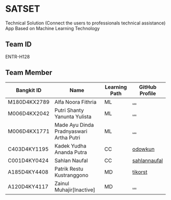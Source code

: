 # SATSET

Technical Solution (Connect the users to professionals technical assistance) App Based on Machine Learning Technology

## Team ID

ENTR-H128

## Team Member

| Bangkit ID   | Name                                    | Learning Path | GitHub Profile                                  |
| ------------ | --------------------------------------- | ------------- | ----------------------------------------------- |
| M180D4KX2789 | Alfa Noora Fithria                      | ML            | [...](...)                                      |
| M006D4KX2042 | Putri Shanty Yanunta Yulista            | ML            | [...](...)                                      |
| M006D4KX1771 | Made Ayu Dinda Pradnyaswari Artha Putri | ML            | [...](...)                                      |
| C403D4KY1195 | Kadek Yudha Ananda Putra                | CC            | [odowkun](https://github.com/odowkun)           |
| C001D4KY0424 | Sahlan Naufal                           | CC            | [sahlannaufal](https://github.com/sahlannaufal) |
| A185D4KY4408 | Patrik Restu Kustranggono               | MD            | [tikorst](https://github.com/tikorst)           |
| A120D4KY4117 | Zainul Muhajir[Inactive]                | MD            | [...](...)                                      |
